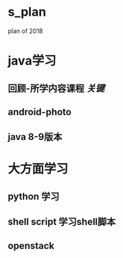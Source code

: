 # s_plan
plan of 2018

# java学习

## 回顾-所学内容课程 *关键*

## android-photo

## java 8-9版本

# 大方面学习

## python 学习

## shell script 学习shell脚本

## openstack

